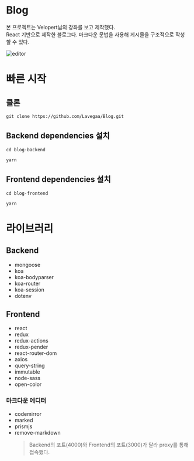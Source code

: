 # Blog

본 프로젝트는 Velopert님의 강좌를 보고 제작했다.  
React 기반으로 제작한 블로그다. 마크다운 문법을 사용해 게시물을 구조적으로 작성 할 수 있다.

![editor](./img/editor.png)

# 빠른 시작

## 클론

```
git clone https://github.com/Lavegaa/Blog.git
```

## Backend dependencies 설치

```
cd blog-backend
```

```
yarn
```

## Frontend dependencies 설치

```
cd blog-frontend
```

```
yarn
```

# 라이브러리

## Backend

- mongoose
- koa
- koa-bodyparser
- koa-router
- koa-session
- dotenv

## Frontend

- react
- redux
- redux-actions
- redux-pender
- react-router-dom
- axios
- query-string
- immutable
- node-sass
- open-color

### 마크다운 에디터

- codemirror
- marked
- prismjs
- remove-markdown
  > Backend의 포트(4000)와 Frontend의 포트(3000)가 달라 proxy를 통해 접속했다.
